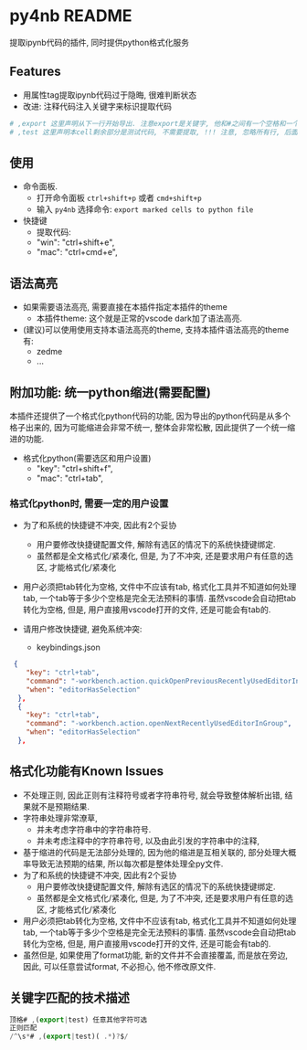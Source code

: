 # py4nb README

提取ipynb代码的插件, 同时提供python格式化服务

## Features
* 用属性tag提取ipynb代码过于隐晦, 很难判断状态
* 改进: 注释代码注入关键字来标识提取代码
```python
# ,export 这里声明从下一行开始导出. 注意export是关键字, 他和#之间有一个空格和一个逗号.
# ,test 这里声明本cell剩余部分是测试代码, 不需要提取, !!! 注意, 忽略所有行, 后面就算有export也不生效了.!!!
```


## 使用
* 命令面板.
  * 打开命令面板 `ctrl+shift+p` 或者 `cmd+shift+p`
  * 输入 `py4nb` 选择命令: `export marked cells to python file`
* 快捷键
  * 提取代码:
  * "win": "ctrl+shift+e",
  * "mac": "ctrl+cmd+e",

## 语法高亮
* 如果需要语法高亮, 需要直接在本插件指定本插件的theme
  * 本插件theme: 这个就是正常的vscode dark加了语法高亮. 
* (建议)可以使用使用支持本语法高亮的theme, 支持本插件语法高亮的theme有:
  * zedme
  * ...





## 附加功能: 统一python缩进(需要配置)
本插件还提供了一个格式化python代码的功能, 因为导出的python代码是从多个格子出来的, 因为可能缩进会非常不统一, 整体会非常松散, 因此提供了一个统一缩进的功能.
* 格式化python(需要选区和用户设置)      
  * "key": "ctrl+shift+f",
  * "mac": "ctrl+tab",
### 格式化python时, 需要一定的用户设置
* 为了和系统的快捷键不冲突, 因此有2个妥协
  * 用户要修改快捷键配置文件, 解除有选区的情况下的系统快捷键绑定.
  * 虽然都是全文格式化/紧凑化, 但是, 为了不冲突, 还是要求用户有任意的选区, 才能格式化/紧凑化
* 用户必须把tab转化为空格, 文件中不应该有tab, 格式化工具并不知道如何处理tab, 一个tab等于多少个空格是完全无法预料的事情. 虽然vscode会自动把tab转化为空格, 但是, 用户直接用vscode打开的文件, 还是可能会有tab的.

* 请用户修改快捷键, 避免系统冲突:
  * keybindings.json
```json
 {
    "key": "ctrl+tab",
    "command": "-workbench.action.quickOpenPreviousRecentlyUsedEditorInGroup",
    "when": "editorHasSelection"
  },
  {
    "key": "ctrl+tab", 
    "command": "-workbench.action.openNextRecentlyUsedEditorInGroup",
    "when": "editorHasSelection"
  },

```

## 格式化功能有Known Issues
* 不处理正则, 因此正则有注释符号或者字符串符号, 就会导致整体解析出错, 结果就不是预期结果.
* 字符串处理非常潦草, 
  * 并未考虑字符串中的字符串符号.
  * 并未考虑注释中的字符串符号, 以及由此引发的字符串中的注释, 
* 基于缩进的代码是无法部分处理的, 因为他的缩进是互相关联的, 部分处理大概率导致无法预期的结果, 所以每次都是整体处理全py文件. 
* 为了和系统的快捷键不冲突, 因此有2个妥协
  * 用户要修改快捷键配置文件, 解除有选区的情况下的系统快捷键绑定.
  * 虽然都是全文格式化/紧凑化, 但是, 为了不冲突, 还是要求用户有任意的选区, 才能格式化/紧凑化
* 用户必须把tab转化为空格, 文件中不应该有tab, 格式化工具并不知道如何处理tab, 一个tab等于多少个空格是完全无法预料的事情. 虽然vscode会自动把tab转化为空格, 但是, 用户直接用vscode打开的文件, 还是可能会有tab的.
* 虽然但是, 如果使用了format功能, 新的文件并不会直接覆盖, 而是放在旁边, 因此, 可以任意尝试format, 不必担心, 他不修改原文件.


## 关键字匹配的技术描述
```js
顶格# ,(export|test) 任意其他字符可选
正则匹配
/^\s*# ,(export|test)( .*)?$/
```